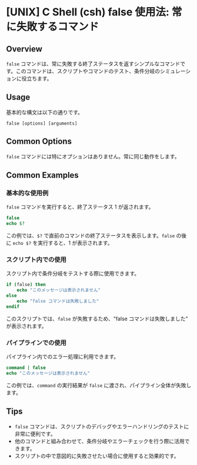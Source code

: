 # [UNIX] C Shell (csh) false 使用法: 常に失敗するコマンド

## Overview
`false` コマンドは、常に失敗する終了ステータスを返すシンプルなコマンドです。このコマンドは、スクリプトやコマンドのテスト、条件分岐のシミュレーションに役立ちます。

## Usage
基本的な構文は以下の通りです。

```
false [options] [arguments]
```

## Common Options
`false` コマンドには特にオプションはありません。常に同じ動作をします。

## Common Examples

### 基本的な使用例
`false` コマンドを実行すると、終了ステータス 1 が返されます。

```csh
false
echo $?
```

この例では、`$?` で直前のコマンドの終了ステータスを表示します。`false` の後に `echo $?` を実行すると、1 が表示されます。

### スクリプト内での使用
スクリプト内で条件分岐をテストする際に使用できます。

```csh
if (false) then
    echo "このメッセージは表示されません"
else
    echo "false コマンドは失敗しました"
endif
```

このスクリプトでは、`false` が失敗するため、"false コマンドは失敗しました" が表示されます。

### パイプラインでの使用
パイプライン内でのエラー処理に利用できます。

```csh
command | false
echo "このメッセージは表示されません"
```

この例では、`command` の実行結果が `false` に渡され、パイプライン全体が失敗します。

## Tips
- `false` コマンドは、スクリプトのデバッグやエラーハンドリングのテストに非常に便利です。
- 他のコマンドと組み合わせて、条件分岐やエラーチェックを行う際に活用できます。
- スクリプトの中で意図的に失敗させたい場合に使用すると効果的です。